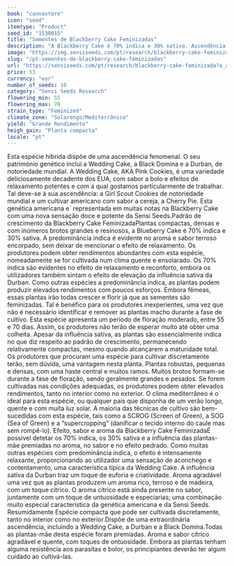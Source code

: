 ```yaml
---
book: "cannastore"
icon: "seed"
itemtype: "Product"
seed_id: "1530015"
title: "Sementes de Blackberry Cake Feminizadas"
description: "A Blackberry Cake é 70% indica e 30% sativa. Ascendência premiada e aroma e sabor cítrico. Sensação de aconchego e relaxamento."
image: "https://img.sensiseeds.com/pt/research/blackberry-cake-feminizada-image.png"
slug: "/pt-sementes-de-blackberry-cake-feminizadas"
url: "https://sensiseeds.com/pt/research/blackberry-cake-feminizada?a_aid=cannastore"
price: 53
currency: "eur"
number_of_seeds: 10
category: "Sensi Seeds Research"
flowering_min: 55
flowering_max: 70
strain_type: "Feminized"
climate_zone: "Solarengo/Mediterrânico"
yield: "Grande Rendimento"
heigh_gain: "Planta compacta"
locale: "pt"
---
```

Esta espécie híbrida dispõe de uma ascendência fenomenal. O seu património genético inclui a Wedding Cake, a Black Domina e a Durban, de notoriedade mundial. A Wedding Cake, AKA Pink Cookies, é uma variedade deliciosamente decadente dos EUA, com sabor a bolo e efeitos de relaxamento potentes e com a qual gostamos particularmente de trabalhar. Tal deve-se à sua ascendência: a Girl Scout Cookies de notoriedade mundial e um cultivar americano com sabor a cereja, a Cherry Pie. Esta genética americana e´ representada em muitas notas na Blackberry Cake com uma nova sensação doce e potente da Sensi Seeds.Padrão de crescimento da Blackberry Cake FeminizadaPlantas compactas, densas e com inúmeros brotos grandes e resinosos, a Blueberry Cake é 70% indica e 30% sativa. A predominância indica é evidente no aroma e sabor terroso encorpado, sem deixar de mencionar o efeito de relaxamento. Os produtores podem obter rendimentos abundantes com esta espécie, nomeadamente se for cultivada num clima quente e ensolarado. Os 70% indica são evidentes no efeito de relaxamento e reconforto, embora os utilizadores também sintam o efeito de elevação da influência sativa da Durban. Como outras espécies a predominância indica, as plantas podem produzir elevados rendimentos com poucos esforços. Embora fêmeas, essas plantas irão todas crescer e florir já que as sementes são feminizadas. Tal é benéfico para os produtores inexperientes, uma vez que não é necessário identificar e remover as plantas macho durante a fase de cultivo. Esta espécie apresenta um período de floração moderado, entre 55 e 70 dias. Assim, os produtores não terão de esperar muito até obter uma colheita. Apesar da influência sativa, as plantas são essencialmente indica no que diz respeito ao padrão de crescimento, permanecendo relativamente compactas, mesmo quando alcançarem a maturidade total. Os produtores que procuram uma espécie para cultivar discretamente terão, sem dúvida, uma vantagem nesta planta. Plantas robustas, pequenas e densas, com uma haste central e muitos ramos. Muitos brotos formam-se durante a fase de floração, sendo geralmente grandes e pesados. Se forem cultivadas nas condições adequadas, os produtores podem obter elevados rendimentos, tanto no interior como no exterior. O clima mediterrâneo é o ideal para esta espécie, ou qualquer país que disponha de um verão longo, quente e com muita luz solar. A maioria das técnicas de cultivo são bem-sucedidas com esta espécie, tais como a SCROG (Screen of Green), a SOG (Sea of Green) e a “supercropping” (danificar o tecido interno do caule mas sem rompê-lo). Efeito, sabor e aroma da Blackberry Cake FeminizadaÉ possível detetar os 70% indica, os 30% sativa e a influência das plantas-mãe premiadas no aroma, no sabor e no efeito pedrado. Como muitas outras espécies com predominância indica, o efeito é intensamente relaxante, proporcionando ao utilizador uma sensação de aconchego e contentamento, uma característica típica da Wedding Cake. A influência sativa da Durban traz um toque de euforia e criatividade. Aroma agradável uma vez que as plantas produzem um aroma rico, terroso e de madeira, com um toque cítrico. O aroma cítrico está ainda presente no sabor, juntamente com um toque de untuosidade e especiarias; uma combinação muito especial característica da genética americana e da Sensi Seeds. Resumidamente Espécie compacta que pode ser cultivada discretamente, tanto no interior como no exterior.Dispõe de uma extraordinária ascendência, incluindo a Wedding Cake, a Durban e a Black Domina.Todas as plantas-mãe desta espécie foram premiadas. Aroma e sabor cítrico agradável e quente, com toques de ontuosidade. Embora as plantas tenham alguma resistência aos parasitas e bolor, os principiantes deverão ter algum cuidado ao cultivá-las.
